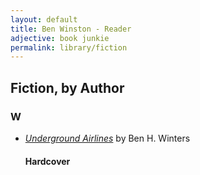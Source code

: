 ```yaml
---
layout: default
title: Ben Winston - Reader
adjective: book junkie
permalink: library/fiction
---
```


## Fiction, by Author

### **W**
+ *[Underground Airlines][]* by Ben H. Winters
	#### Hardcover

[Underground Airlines]: https://www.indiebound.org/book/9780316261241
